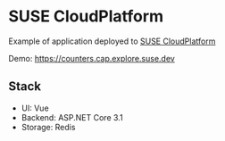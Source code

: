 # SUSE CloudPlatform

Example of application deployed to [SUSE CloudPlatform](https://www.suse.com/products/cloud-application-platform/)

Demo: https://counters.cap.explore.suse.dev

## Stack

* UI: Vue
* Backend: ASP.NET Core 3.1
* Storage: Redis

